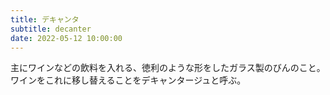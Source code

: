 ```yaml
---
title: デキャンタ
subtitle: decanter
date: 2022-05-12 10:00:00
---
```


主にワインなどの飲料を入れる、徳利のような形をしたガラス製のびんのこと。ワインをこれに移し替えることをデキャンタージュと呼ぶ。

